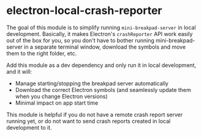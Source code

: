 # electron-local-crash-reporter

The goal of this module is to simplify running `mini-breakpad-server` in local development. Basically, it makes Electron's `crashReporter` API work easily out of the box for you, so you don't have to bother running mini-breakpad-server in a separate terminal window, download the symbols and move them to the right folder, etc.

Add this module as a dev dependency and only run it in local development, and it will:

- Manage starting/stopping the breakpad server automatically
- Download the correct Electron symbols (and seamlessly update them when you change Electron versions)
- Minimal impact on app start time

This module is helpful if you do not have a remote crash report server running yet, or do not want to send crash reports created in local development to it.
